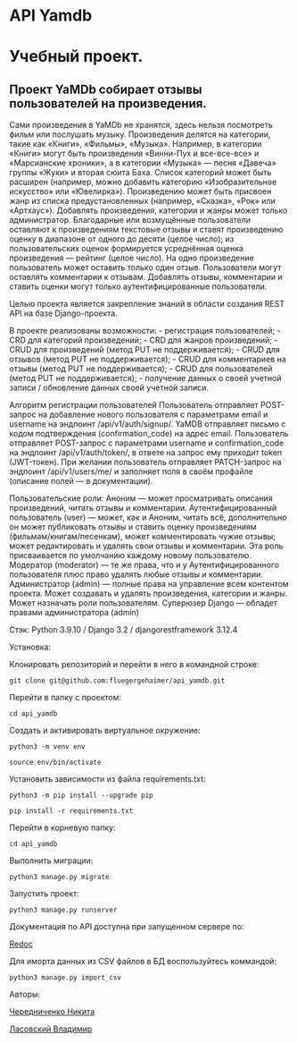 # API Yamdb

# Учебный проект.  

## Проект YaMDb собирает отзывы пользователей на произведения. 

Сами произведения в YaMDb не хранятся, здесь нельзя посмотреть фильм или послушать музыку.
Произведения делятся на категории, такие как «Книги», «Фильмы», «Музыка». Например, в категории «Книги» могут быть произведения «Винни-Пух и все-все-все» и «Марсианские хроники», а в категории «Музыка» — песня «Давеча» группы «Жуки» и вторая сюита Баха. Список категорий может быть расширен (например, можно добавить категорию «Изобразительное искусство» или «Ювелирка»). 
Произведению может быть присвоен жанр из списка предустановленных (например, «Сказка», «Рок» или «Артхаус»). 
Добавлять произведения, категории и жанры может только администратор.
Благодарные или возмущённые пользователи оставляют к произведениям текстовые отзывы и ставят произведению оценку в диапазоне от одного до десяти (целое число); из пользовательских оценок формируется усреднённая оценка произведения — рейтинг (целое число). На одно произведение пользователь может оставить только один отзыв.
Пользователи могут оставлять комментарии к отзывам.
Добавлять отзывы, комментарии и ставить оценки могут только аутентифицированные пользователи.

Целью проекта является закрепление знаний в области создания REST API на базе Django-проекта.

В проекте реализованы возможности:
    - регистрация пользователей;
    - CRD для категорий произведений;
    - CRD для жанров произведений;
    - CRUD для произведений (метод PUT не поддерживается);
    - CRUD для отзывов (метод PUT не поддерживается);
    - CRUD для комментариев на отзывы (метод PUT не поддерживается);
    - CRUD для пользователей (метод PUT не поддерживается);
    - получение данных о своей учетной записи / обновление данных своей учетной записи.

Алгоритм регистрации пользователей
    Пользователь отправляет POST-запрос на добавление нового пользователя с параметрами email и username на эндпоинт /api/v1/auth/signup/.
    YaMDB отправляет письмо с кодом подтверждения (confirmation_code) на адрес email.
    Пользователь отправляет POST-запрос с параметрами username и confirmation_code на эндпоинт /api/v1/auth/token/, в ответе на запрос ему приходит token (JWT-токен).
    При желании пользователь отправляет PATCH-запрос на эндпоинт /api/v1/users/me/ и заполняет поля в своём профайле (описание полей — в документации).

Пользовательские роли:
    Аноним — может просматривать описания произведений, читать отзывы и комментарии.
    Аутентифицированный пользователь (user) — может, как и Аноним, читать всё, дополнительно он может публиковать отзывы и ставить оценку произведениям (фильмам/книгам/песенкам), может комментировать чужие отзывы; может редактировать и удалять свои отзывы и комментарии. Эта роль присваивается по умолчанию каждому новому пользователю.
    Модератор (moderator) — те же права, что и у Аутентифицированного пользователя плюс право удалять любые отзывы и комментарии.
    Администратор (admin) — полные права на управление всем контентом проекта. Может создавать и удалять произведения, категории и жанры. Может назначать роли пользователям.
    Суперюзер Django — обладет правами администратора (admin)


Стэк: Python 3.9.10 / Django 3.2 / djangorestframework 3.12.4


Установка:

Клонировать репозиторий и перейти в него в командной строке:

```
git clone git@github.com:fluegergehaimer/api_yamdb.git
```
Перейти в папку с проектом:
```
cd api_yamdb
```
Cоздать и активировать виртуальное окружение:

```
python3 -m venv env
```

```
source env/bin/activate
```

Установить зависимости из файла requirements.txt:

```
python3 -m pip install --upgrade pip
```

```
pip install -r requirements.txt
```

Перейти в корневую папку:
```
cd api_yamdb
```

Выполнить миграции:

```
python3 manage.py migrate
```

Запустить проект:

```
python3 manage.py runserver
```
Документация по API доступна при запущенном сервере по:

[Redoc](http://127.0.0.1:8000/redoc/)

Для иморта данных из CSV файлов в БД воспользуйтесь коммандой:
```
python3 manage.py import_csv
```

Авторы: 

[Чередниченко Никита](https://github.com/fluegergehaimer)

[Ласовский Владимир](https://github.com/herrShneider?tab=repositories)
